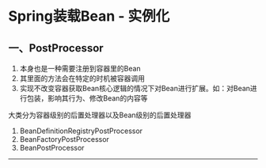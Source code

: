 # Spring装载Bean - 实例化


## 一、PostProcessor
1. 本身也是一种需要注册到容器里的Bean
2. 其里面的方法会在特定的时机被容器调用
3. 实现不改变容器获取Bean核心逻辑的情况下对Bean进行扩展。如：对Bean进行包装，影响其行为、修改Bean的内容等


大类分为容器级别的后置处理器以及Bean级别的后置处理器
1. BeanDefinitionRegistryPostProcessor
2. BeanFactoryPostProcessor
3. BeanPostProcessor

---


<ad/>
<comment/>